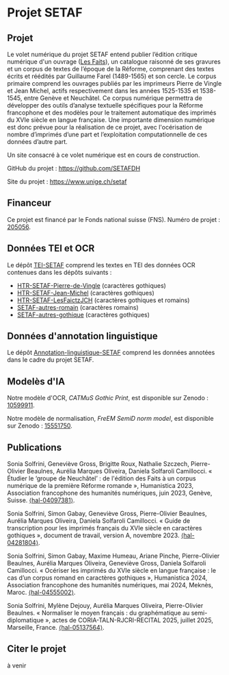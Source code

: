 # Projet SETAF

## Projet

Le volet numérique du projet SETAF entend publier l’édition critique numérique d'un ouvrage ([Les Faits](https://www.unige.ch/setaf/projet)), un catalogue raisonné de ses gravures et un corpus de textes de l’époque de la Réforme, comprenant des textes écrits et réédités par Guillaume Farel (1489-1565) et son cercle. Le corpus primaire comprend les ouvrages publiés par les imprimeurs Pierre de Vingle et Jean Michel, actifs respectivement dans les années 1525-1535 et 1538-1545, entre Genève et Neuchâtel. Ce corpus numérique permettra de développer des outils d’analyse textuelle spécifiques pour la Réforme francophone et des modèles pour le traitement automatique des imprimés du XVIe siècle en langue française. Une importante dimension numérique est donc prévue pour la réalisation de ce projet, avec l'océrisation de nombre d’imprimés d’une part et l’exploitation computationnelle de ces données d’autre part.

Un site consacré à ce volet numérique est en cours de construction.

GitHub du projet : https://github.com/SETAFDH 

Site du projet : https://www.unige.ch/setaf


## Financeur

Ce projet est financé par le Fonds national suisse (FNS). Numéro de projet : [205056](https://data.snf.ch/grants/grant/205056).


## Données TEI et OCR

Le dépôt [TEI-SETAF](https://github.com/SETAFDH/TEI-SETAF) comprend les textes en TEI des données OCR contenues dans les dépôts suivants :
- [HTR-SETAF-Pierre-de-Vingle](https://github.com/SETAFDH/HTR-SETAF-Pierre-de-Vingle) (caractères gothiques)
- [HTR-SETAF-Jean-Michel](https://github.com/SETAFDH/HTR-SETAF-Jean-Michel) (caractères gothiques)
- [HTR-SETAF-LesFaictzJCH](https://github.com/SETAFDH/HTR-SETAF-LesFaictzJCH) (caractères gothiques et romains)
- [SETAF-autres-romain](https://github.com/SETAFDH/SETAF-autres-romain) (caractères romains)
- [SETAF-autres-gothique](https://github.com/SETAFDH/SETAF-autres-gothique) (caractères gothiques)


## Données d'annotation linguistique

Le dépôt [Annotation-linguistique-SETAF](https://github.com/SETAFDH/Annotation-linguistique-SETAF) comprend les données annotées dans le cadre du projet SETAF.


## Modelès d'IA

Notre modèle d'OCR, _CATMuS Gothic Print_, est disponible sur Zenodo : [10599911](https://zenodo.org/records/10599911).

Notre modèle de normalisation, _FreEM SemiD norm model_, est disponible sur Zenodo : [15551750](https://zenodo.org/records/15551750).


## Publications

Sonia Solfrini, Geneviève Gross, Brigitte Roux, Nathalie Szczech, Pierre-Olivier Beaulnes, Aurélia Marques Oliveira, Daniela Solfaroli Camillocci. « Étudier le ‘groupe de Neuchâtel’ : de l'édition des Faits à un corpus numérique de la première Réforme romande », Humanistica 2023, Association francophone des humanités numériques, juin 2023, Genève, Suisse. [⟨hal-04097381⟩](https://hal.science/hal-04097381).

Sonia Solfrini, Simon Gabay, Geneviève Gross, Pierre-Olivier Beaulnes, Aurélia Marques Oliveira, Daniela Solfaroli Camillocci. « Guide de transcription pour les imprimés français du XVIe siècle en caractères gothiques », document de travail, version A, novembre 2023. [⟨hal-04281804⟩](https://hal.science/hal-04281804).

Sonia Solfrini, Simon Gabay, Maxime Humeau, Ariane Pinche, Pierre-Olivier Beaulnes, Aurélia Marques Oliveira, Geneviève Gross, Daniela Solfaroli Camillocci. « Océriser les imprimés du XVIe siècle en langue française : le cas d’un corpus romand en caractères gothiques », Humanistica 2024, Association francophone des humanités numériques, mai 2024, Meknès, Maroc. [⟨hal-04555002⟩](https://hal.science/hal-04555002).

Sonia Solfrini, Mylène Dejouy, Aurélia Marques Oliveira, Pierre-Olivier Beaulnes. « Normaliser le moyen français : du graphématique au semi-diplomatique », actes de CORIA-TALN-RJCRI-RECITAL 2025, juillet 2025, Marseille, France. [⟨hal-05137564⟩](https://hal.science/hal-05137564).


## Citer le projet 

à venir

